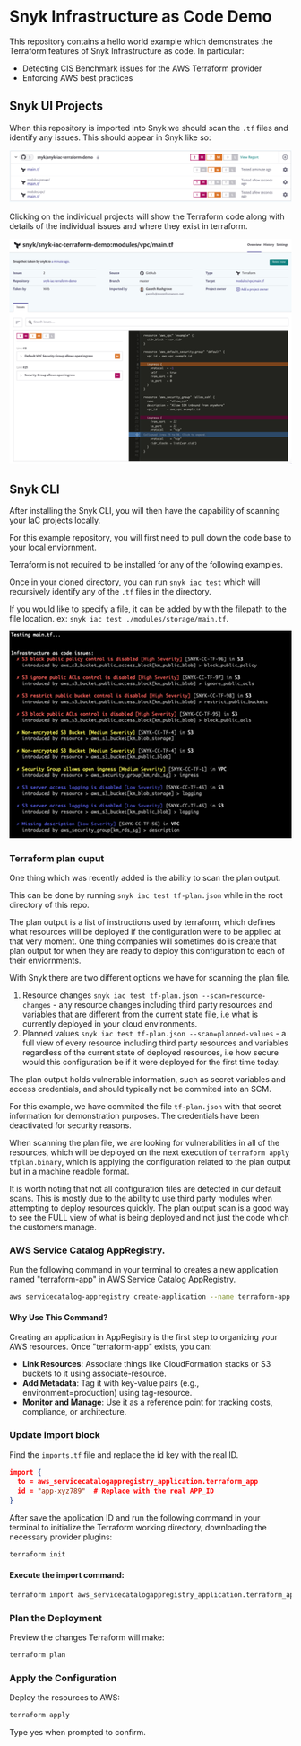 # Snyk Infrastructure as Code Demo

This repository contains a hello world example which demonstrates the Terraform features of Snyk Infrastructure as code. In particular:

* Detecting CIS Benchmark issues for the AWS Terraform provider
* Enforcing AWS best practices


## Snyk UI Projects

When this repository is imported into Snyk we should scan the `.tf` files and identify any issues. This should appear in Snyk like so:

![Snyk projects](assets/projects.png)

Clicking on the individual projects will show the Terraform code along with details of the individual issues and where they exist in terraform.

![Snyk project](assets/project.png)

## Snyk CLI

After installing the Snyk CLI, you will then have the capability of scanning your IaC projects locally. 

For this example repository, you will first need to pull down the code base to your local enviornment.

Terraform is not required to be installed for any of the following examples.

Once in your cloned directory, you can run `snyk iac test` which will recursively identify any of the `.tf` files in the directory.

If you would like to specify a file, it can be added by with the filepath to the file location. ex: `snyk iac test ./modules/storage/main.tf`.

![Snyk projects](assets/main.png)

### Terraform plan ouput

One thing which was recently added is the ability to scan the plan output. 

This can be done by running `snyk iac test tf-plan.json` while in the root directory of this repo.

The plan output is a list of instructions used by terraform, which defines what resources will be deployed if the configuration were to be applied at that very moment. One thing companies will sometimes do is create that plan output for when they are ready to deploy this configuration to each of their enviornments.

With Snyk there are two different options we have for scanning the plan file.
1. Resource changes `snyk iac test tf-plan.json --scan=resource-changes` - any resource changes including third party resources and variables that are different from the current state file, i.e what is currently deployed in your cloud environments.
2. Planned values `snyk iac test tf-plan.json --scan=planned-values` - a full view of every resource including third party resources and variables regardless of the current state of deployed resources, i.e how secure would this configuration be if it were deployed for the first time today.

The plan output holds vulnerable information, such as secret variables and access credentials, and should typically not be commited into an SCM.

For this example, we have commited the file `tf-plan.json` with that secret information for demonstration purposes. The credentials have been deactivated for security reasons.

When scanning the plan file, we are looking for vulnerabilities in all of the resources, which will be deployed on the next execution of `terraform apply tfplan.binary`, which is applying the configuration related to the plan output but in a machine readble format.

It is worth noting that not all configuration files are detected in our default scans. This is mostly due to the ability to use third party modules when attempting to deploy resources quickly. The plan output scan is a good way to see the FULL view of what is being deployed and not just the code which the customers manage.

### AWS Service Catalog AppRegistry.

Run the following command in your terminal to creates a new application named "terraform-app" in AWS Service Catalog AppRegistry.

``` bash
aws servicecatalog-appregistry create-application --name terraform-app
```

#### Why Use This Command?
Creating an application in AppRegistry is the first step to organizing your AWS resources. Once "terraform-app" exists, you can:

* **Link Resources**: Associate things like CloudFormation stacks or S3 buckets to it using associate-resource.
* **Add Metadata**: Tag it with key-value pairs (e.g., environment=production) using tag-resource.
* **Monitor and Manage**: Use it as a reference point for tracking costs, compliance, or architecture.

### Update import block

Find the `imports.tf` file and replace the id key with the real ID.

``` json
import {
  to = aws_servicecatalogappregistry_application.terraform_app
  id = "app-xyz789"  # Replace with the real APP_ID
}
```

After save the application ID and run the following command in your terminal to initialize the Terraform working directory, downloading the necessary provider plugins:

``` bash
terraform init
```

#### Execute the import command:

``` bash
terraform import aws_servicecatalogappregistry_application.terraform_app {APP_ID}
```

### Plan the Deployment

Preview the changes Terraform will make:

``` bash
terraform plan
```

### Apply the Configuration

Deploy the resources to AWS:

``` bash
terraform apply
```

Type yes when prompted to confirm.


